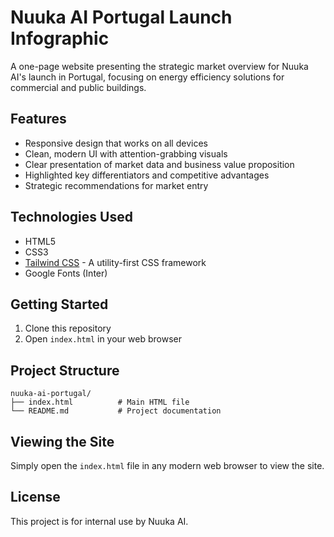 # Nuuka AI Portugal Launch Infographic

A one-page website presenting the strategic market overview for Nuuka AI's launch in Portugal, focusing on energy efficiency solutions for commercial and public buildings.

## Features

- Responsive design that works on all devices
- Clean, modern UI with attention-grabbing visuals
- Clear presentation of market data and business value proposition
- Highlighted key differentiators and competitive advantages
- Strategic recommendations for market entry

## Technologies Used

- HTML5
- CSS3
- [Tailwind CSS](https://tailwindcss.com/) - A utility-first CSS framework
- Google Fonts (Inter)

## Getting Started

1. Clone this repository
2. Open `index.html` in your web browser

## Project Structure

```
nuuka-ai-portugal/
├── index.html          # Main HTML file
└── README.md           # Project documentation
```

## Viewing the Site

Simply open the `index.html` file in any modern web browser to view the site.

## License

This project is for internal use by Nuuka AI.
